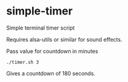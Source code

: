 # simple-timer
Simple terminal timer script

Requires alsa-utils or similar for sound effects.

Pass value for countdown in minutes

`./timer.sh 3`

Gives a countdown of 180 seconds.  
